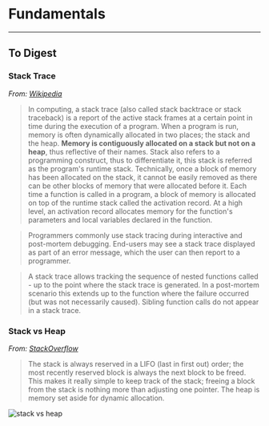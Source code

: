 # Fundamentals

---

## To Digest

### Stack Trace

*From: [Wikipedia](https://en.wikipedia.org/wiki/Stack_trace)*

> In computing, a stack trace (also called stack backtrace or stack traceback) is a report of the active stack frames at a certain point in time during the execution of a program. When a program is run, memory is often dynamically allocated in two places; the stack and the heap. **Memory is contiguously allocated on a stack but not on a heap**, thus reflective of their names. Stack also refers to a programming construct, thus to differentiate it, this stack is referred as the program's runtime stack. Technically, once a block of memory has been allocated on the stack, it cannot be easily removed as there can be other blocks of memory that were allocated before it. Each time a function is called in a program, a block of memory is allocated on top of the runtime stack called the activation record. At a high level, an activation record allocates memory for the function's parameters and local variables declared in the function.

> Programmers commonly use stack tracing during interactive and post-mortem debugging. End-users may see a stack trace displayed as part of an error message, which the user can then report to a programmer.

> A stack trace allows tracking the sequence of nested functions called - up to the point where the stack trace is generated. In a post-mortem scenario this extends up to the function where the failure occurred (but was not necessarily caused). Sibling function calls do not appear in a stack trace.

### Stack vs Heap

*From: [StackOverflow](http://stackoverflow.com/questions/79923/what-and-where-are-the-stack-and-heap)*

> The stack is always reserved in a LIFO (last in first out) order; the most recently reserved block is always the next block to be freed. This makes it really simple to keep track of the stack; freeing a block from the stack is nothing more than adjusting one pointer. The heap is memory set aside for dynamic allocation.

![stack vs heap](http://i.stack.imgur.com/i6k0Z.png)

